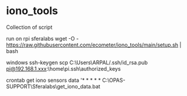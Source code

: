 # iono_tools
Collection of script

run on rpi sferalabs
wget -O - https://raw.githubusercontent.com/ecometer/iono_tools/main/setup.sh | bash

windows
ssh-keygen
scp C:\Users\ARPAL/.ssh/id_rsa.pub pi@192.168.1.xxx:\home\pi\.ssh\authorized_keys

crontab
get iono sensors data
'* * * * * C:\OPAS-SUPPORT\Sferalabs\get_iono_data.bat
